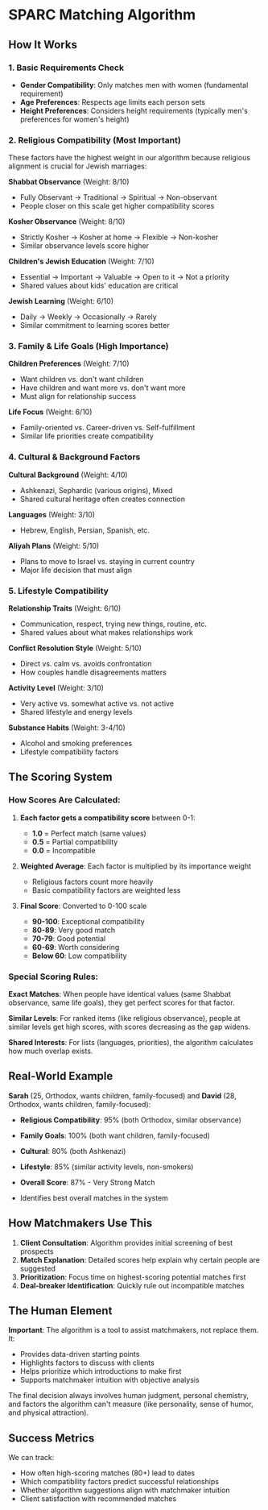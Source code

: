# SPARC Matching Algorithm

## How It Works

### 1. **Basic Requirements Check**
- **Gender Compatibility**: Only matches men with women (fundamental requirement)
- **Age Preferences**: Respects age limits each person sets
- **Height Preferences**: Considers height requirements (typically men's preferences for women's height)

### 2. **Religious Compatibility (Most Important)**
These factors have the highest weight in our algorithm because religious alignment is crucial for Jewish marriages:

**Shabbat Observance** (Weight: 8/10)
- Fully Observant → Traditional → Spiritual → Non-observant
- People closer on this scale get higher compatibility scores

**Kosher Observance** (Weight: 8/10)  
- Strictly Kosher → Kosher at home → Flexible → Non-kosher
- Similar observance levels score higher

**Children's Jewish Education** (Weight: 7/10)
- Essential → Important → Valuable → Open to it → Not a priority
- Shared values about kids' education are critical

**Jewish Learning** (Weight: 6/10)
- Daily → Weekly → Occasionally → Rarely
- Similar commitment to learning scores better

### 3. **Family & Life Goals** (High Importance)
**Children Preferences** (Weight: 7/10)
- Want children vs. don't want children
- Have children and want more vs. don't want more
- Must align for relationship success

**Life Focus** (Weight: 6/10)
- Family-oriented vs. Career-driven vs. Self-fulfillment
- Similar life priorities create compatibility

### 4. **Cultural & Background Factors**
**Cultural Background** (Weight: 4/10)
- Ashkenazi, Sephardic (various origins), Mixed
- Shared cultural heritage often creates connection

**Languages** (Weight: 3/10)
- Hebrew, English, Persian, Spanish, etc.

**Aliyah Plans** (Weight: 5/10)
- Plans to move to Israel vs. staying in current country
- Major life decision that must align

### 5. **Lifestyle Compatibility**
**Relationship Traits** (Weight: 6/10)
- Communication, respect, trying new things, routine, etc.
- Shared values about what makes relationships work

**Conflict Resolution Style** (Weight: 5/10)
- Direct vs. calm vs. avoids confrontation
- How couples handle disagreements matters

**Activity Level** (Weight: 3/10)
- Very active vs. somewhat active vs. not active
- Shared lifestyle and energy levels

**Substance Habits** (Weight: 3-4/10)
- Alcohol and smoking preferences
- Lifestyle compatibility factors

## The Scoring System

### How Scores Are Calculated:
1. **Each factor gets a compatibility score** between 0-1:
   - **1.0** = Perfect match (same values)
   - **0.5** = Partial compatibility 
   - **0.0** = Incompatible

2. **Weighted Average**: Each factor is multiplied by its importance weight
   - Religious factors count more heavily
   - Basic compatibility factors are weighted less

3. **Final Score**: Converted to 0-100 scale
   - **90-100**: Exceptional compatibility
   - **80-89**: Very good match
   - **70-79**: Good potential
   - **60-69**: Worth considering
   - **Below 60**: Low compatibility

### Special Scoring Rules:

**Exact Matches**: When people have identical values (same Shabbat observance, same life goals), they get perfect scores for that factor.

**Similar Levels**: For ranked items (like religious observance), people at similar levels get high scores, with scores decreasing as the gap widens.

**Shared Interests**: For lists (languages, priorities), the algorithm calculates how much overlap exists.

## Real-World Example

**Sarah** (25, Orthodox, wants children, family-focused) and **David** (28, Orthodox, wants children, family-focused):

- **Religious Compatibility**: 95% (both Orthodox, similar observance)
- **Family Goals**: 100% (both want children, family-focused)
- **Cultural**: 80% (both Ashkenazi)
- **Lifestyle**: 85% (similar activity levels, non-smokers)
- **Overall Score**: 87% - Very Strong Match

- Identifies best overall matches in the system

## How Matchmakers Use This

1. **Client Consultation**: Algorithm provides initial screening of best prospects
2. **Match Explanation**: Detailed scores help explain why certain people are suggested  
3. **Prioritization**: Focus time on highest-scoring potential matches first
4. **Deal-breaker Identification**: Quickly rule out incompatible matches

## The Human Element

**Important**: The algorithm is a tool to assist matchmakers, not replace them. It:
- Provides data-driven starting points
- Highlights factors to discuss with clients
- Helps prioritize which introductions to make first
- Supports matchmaker intuition with objective analysis

The final decision always involves human judgment, personal chemistry, and factors the algorithm can't measure (like personality, sense of humor, and physical attraction).

## Success Metrics

We can track:
- How often high-scoring matches (80+) lead to dates
- Which compatibility factors predict successful relationships
- Whether algorithm suggestions align with matchmaker intuition
- Client satisfaction with recommended matches


